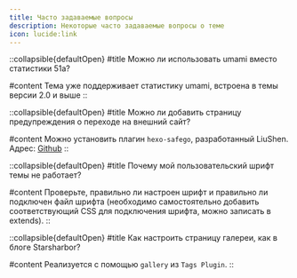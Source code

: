 ```yaml
---
title: Часто задаваемые вопросы
description: Некоторые часто задаваемые вопросы о теме
icon: lucide:link
---
```


::collapsible{defaultOpen}
#title
Можно ли использовать umami вместо статистики 51a?

#content
Тема уже поддерживает статистику umami, встроена в темы версии 2.0 и выше
::

::collapsible{defaultOpen}
#title
Можно ли добавить страницу предупреждения о переходе на внешний сайт?

#content
Можно установить плагин `hexo-safego`, разработанный LiuShen. Адрес: [Github](https://github.com/willow-god/hexo-safego)
::

::collapsible{defaultOpen}
#title
Почему мой пользовательский шрифт темы не работает?
  
#content
Проверьте, правильно ли настроен шрифт и правильно ли подключен файл шрифта (необходимо самостоятельно добавить соответствующий CSS для подключения шрифта, можно записать в extends).
::

::collapsible{defaultOpen}
#title
Как настроить страницу галереи, как в блоге Starsharbor?

#content
Реализуется с помощью `gallery` из `Tags Plugin`.
::